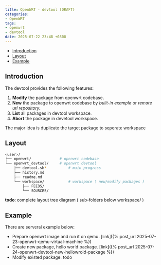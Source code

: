 ```yaml
---
title: OpenWRT - devtool (DRAFT)
categories:
- OpenWRT
tags:
- openwrt
- devtool
date: 2025-07-22 23:48 +0800
---
```


- [Introduction](#introduction)
- [Layout](#layout)
- [Example](#example)

## Introduction

The devtool provides the following features:
1. **Modify** the package from openwrt codebase.
2. **New** the package to openwrt codebase by *built-in example* or *remote url repository*.
3. **List** all packages in devtool workspace.
4. **Abort** the package in devetool workspace.

The major idea is duplicate the target package to seperate workspace 

## Layout 

```bash
<user>/
├── openwrt/             # openwrt codebase
└── openwrt_devtool/     # openwrt devtool 
	├── devtool.sh*          # main progress
	├── history.md
	├── readme.md
	└── workspace/	         # workspace ( new/modify packages )
		├── FEEDS/
		└── SOURCES/
```

**todo**: complete layout tree diagram ( sub-folders below workspace/ )


## Example

There are serveral example below:
- Prepare openwrt image and run it on qemu. [link]({% post_url 2025-07-23-openwrt-qemu-virtual-machine %})
- Create new package, hello world package.  [link]({% post_url 2025-07-24-openwrt-devtool-new-hellowrold-package %})
- Modify existed package. todo


